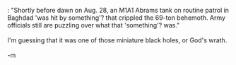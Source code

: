 <a href="http:/www.armytimes.com/print.php?f=1-292236-2336437.php"></a>: "Shortly before dawn on Aug. 28, an M1A1 Abrams tank on routine patrol in Baghdad 'was hit by something'? that crippled the 69-ton behemoth. Army officials still are puzzling over what that 'something'? was."
<br />
<br />I'm guessing that it was one of those miniature black holes, or God's wrath.
<br />
<br />-m
<br />